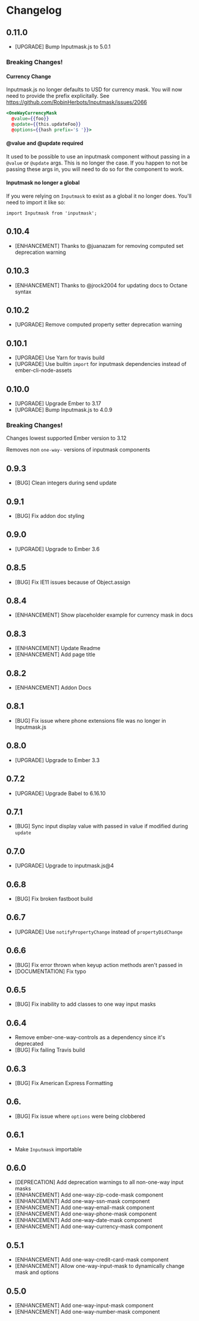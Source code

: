 # Changelog

## 0.11.0

- [UPGRADE] Bump Inputmask.js to 5.0.1

### Breaking Changes!

#### Currency Change
Inputmask.js no longer defaults to USD for currency mask. You will now need to 
provide the prefix explicitally. See https://github.com/RobinHerbots/Inputmask/issues/2066

```hbs
<OneWayCurrencyMask 
  @value={{foo}}
  @update={{this.updateFoo}}
  @options={{hash prefix='$ '}}>
```

#### @value and @update required

It used to be possible to use an inputmask component without passing in a `@value` 
or `@update` args. This is no longer the case. If you happen to not be passing these
args in, you will need to do so for the component to work.

#### Inputmask no longer a global

If you were relying on `Inputmask` to exist as a global it no longer does. You'll 
need to import it like so:

`import Inputmask from 'inputmask';`

## 0.10.4

- [ENHANCEMENT] Thanks to @juanazam for removing computed set deprecation warning

## 0.10.3

- [ENHANCEMENT] Thanks to @jrock2004 for updating docs to Octane syntax

## 0.10.2

- [UPGRADE] Remove computed property setter deprecation warning

## 0.10.1

- [UPGRADE] Use Yarn for travis build
- [UPGRADE] Use builtin `import` for inputmask dependencies instead of ember-cli-node-assets

## 0.10.0

- [UPGRADE] Upgrade Ember to 3.17
- [UPGRADE] Bump Inputmask.js to 4.0.9

### Breaking Changes!

Changes lowest supported Ember version to 3.12

Removes non `one-way-` versions of inputmask components

## 0.9.3

- [BUG] Clean integers during send update

## 0.9.1

- [BUG] Fix addon doc styling

## 0.9.0

- [UPGRADE] Upgrade to Ember 3.6

## 0.8.5

- [BUG] Fix IE11 issues because of Object.assign

## 0.8.4

- [ENHANCEMENT] Show placeholder example for currency mask in docs

## 0.8.3

- [ENHANCEMENT] Update Readme
- [ENHANCEMENT] Add page title

## 0.8.2

- [ENHANCEMENT] Addon Docs

## 0.8.1

- [BUG] Fix issue where phone extensions file was no longer in Inputmask.js

## 0.8.0

- [UPGRADE] Upgrade to Ember 3.3

## 0.7.2

- [UPGRADE] Upgrade Babel to 6.16.10

## 0.7.1

- [BUG] Sync input display value with passed in value if modified during `update`

## 0.7.0

- [UPGRADE] Upgrade to inputmask.js@4

## 0.6.8

- [BUG] Fix broken fastboot build

## 0.6.7

- [UPGRADE] Use `notifyPropertyChange` instead of `propertyDidChange`

## 0.6.6

- [BUG] Fix error thrown when keyup action methods aren't passed in
- [DOCUMENTATION] Fix typo

## 0.6.5

- [BUG] Fix inability to add classes to one way input masks

## 0.6.4

- Remove ember-one-way-controls as a dependency since it's deprecated
- [BUG] Fix failing Travis build

## 0.6.3

- [BUG] Fix American Express Formatting

## 0.6.

- [BUG] Fix issue where `options` were being clobbered

## 0.6.1

- Make `Inputmask` importable

## 0.6.0

- [DEPRECATION] Add deprecation warnings to all non-one-way input masks
- [ENHANCEMENT] Add one-way-zip-code-mask component
- [ENHANCEMENT] Add one-way-ssn-mask component
- [ENHANCEMENT] Add one-way-email-mask component
- [ENHANCEMENT] Add one-way-phone-mask component
- [ENHANCEMENT] Add one-way-date-mask component
- [ENHANCEMENT] Add one-way-currency-mask component

## 0.5.1

- [ENHANCEMENT] Add one-way-credit-card-mask component
- [ENHANCEMENT] Allow one-way-input-mask to dynamically change mask and options

## 0.5.0

- [ENHANCEMENT] Add one-way-input-mask component
- [ENHANCEMENT] Add one-way-number-mask component
